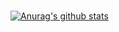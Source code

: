 <!--
**LeandrodaSilva/LeandrodaSilva** is a ✨ _special_ ✨ repository because its `README.md` (this file) appears on your GitHub profile.

Here are some ideas to get you started:

- 🔭 I’m currently working on ...
- 🌱 I’m currently learning ...
- 👯 I’m looking to collaborate on ...
- 🤔 I’m looking for help with ...
- 💬 Ask me about ...
- 📫 How to reach me: ...
- 😄 Pronouns: ...
- ⚡ Fun fact: ...
-->

<br/>[![Anurag's github stats](https://github-readme-stats.vercel.app/api?username=LeandrodaSilva&count_private=true&count_private=true&theme=tokyonight)](https://github.com/anuraghazra/github-readme-stats)

